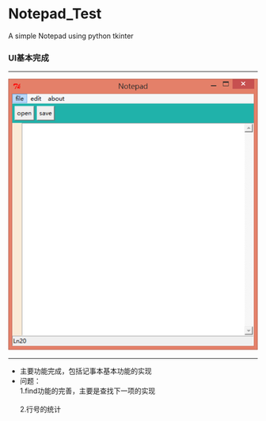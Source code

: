 # Notepad_Test
A simple Notepad using python tkinter
### UI基本完成
***

![UI](https://github.com/Godning/Notepad_Test/blob/master/UI.png)

***
* 主要功能完成，包括记事本基本功能的实现
* 问题：
  <br>1.find功能的完善，主要是查找下一项的实现<br>
  <br>2.行号的统计<br>
